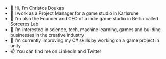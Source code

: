 - 👋 Hi, I’m Christos Doukas
- 💼 I work as a Project Manager for a game studio in Karlsruhe
- 🚀 I'm also the Founder and CEO of a indie game studio in Berlin called Sorceres Lab
- 👀 I’m interested in science, tech, machine learning, games and building businesses in the creative industry
- 🌱 I’m currently improving my C# skills by working on a game project in unity
- 📫 You can find me on LinkedIn and Twitter


